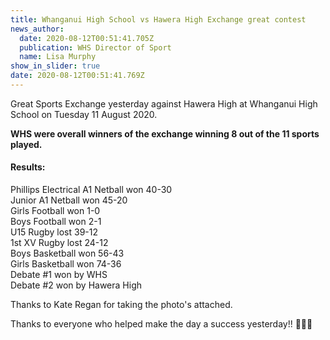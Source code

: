 ```yaml
---
title: Whanganui High School vs Hawera High Exchange great contest
news_author:
  date: 2020-08-12T00:51:41.705Z
  publication: WHS Director of Sport
  name: Lisa Murphy
show_in_slider: true
date: 2020-08-12T00:51:41.769Z
---
```

Great Sports Exchange yesterday against Hawera High at Whanganui High School on Tuesday 11 August 2020.  

**WHS were overall winners of the exchange winning 8 out of the 11 sports played.**  

#### Results:  

Phillips Electrical A1 Netball won 40-30  
Junior A1 Netball won 45-20  
Girls Football won 1-0  
Boys Football won 2-1  
U15 Rugby lost 39-12  
1st XV Rugby lost 24-12  
Boys Basketball won 56-43  
Girls Basketball won 74-36  
Debate #1 won by WHS  
Debate #2 won by Hawera High  

Thanks to Kate Regan for taking the photo's attached.  

Thanks to everyone who helped make the day a success yesterday!! 💚🙂💛

